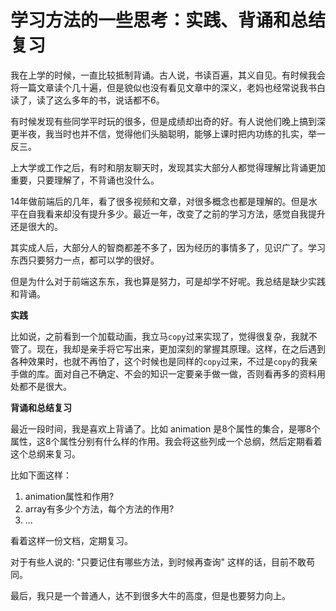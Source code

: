 # 学习方法的一些思考：实践、背诵和总结复习

我在上学的时候，一直比较抵制背诵。古人说，书读百遍，其义自见。有时候我会将一篇文章读个几十遍，但是貌似也没有看见文章中的深义，老妈也经常说我书白读了，读了这么多年的书，说话都不6。

有时候发现有些同学平时玩的很多，但是成绩却出奇的好。有人说他们晚上搞到深更半夜，我当时也并不信，觉得他们头脑聪明，能够上课时把内功练的扎实，举一反三。

上大学或工作之后，有时和朋友聊天时，发现其实大部分人都觉得理解比背诵更加重要，只要理解了，不背诵也没什么。

14年做前端后的几年，看了很多视频和文章，对很多概念也都是理解的。但是水平在自我看来却没有提升多少。最近一年，改变了之前的学习方法，感觉自我提升还是很大的。

其实成人后，大部分人的智商都差不多了，因为经历的事情多了，见识广了。学习东西只要努力一点，都可以学的很好。

但是为什么对于前端这东东，我也算是努力，可是却学不好呢。我总结是缺少实践和背诵。

**实践**

比如说，之前看到一个加载动画，我立马`copy`过来实现了，觉得很复杂，我就不管了。现在，我却是亲手将它写出来，更加深刻的掌握其原理。这样，在之后遇到各种效果时，也就不再怕了，这个时候也是同样的`copy`过来，不过是`copy`的我亲手做的库。面对自己不确定、不会的知识一定要亲手做一做，否则看再多的资料用处都不是很大。

**背诵和总结复习**

最近一段时间，我是喜欢上背诵了。比如 animation 是8个属性的集合，是哪8个属性，这8个属性分别有什么样的作用。我会将这些列成一个总纲，然后定期看着这个总纲来复习。

比如下面这样：

1. animation属性和作用?
2. array有多少个方法，每个方法的作用?
3. ...

看着这样一份文档，定期复习。

对于有些人说的: "只要记住有哪些方法，到时候再查询" 这样的话，目前不敢苟同。

最后，我只是一个普通人，达不到很多大牛的高度，但是也要努力向上。
